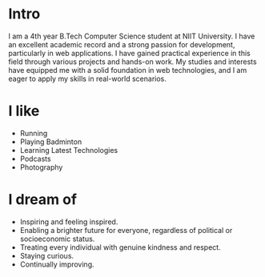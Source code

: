 # Intro

I am a 4th year B.Tech Computer Science student at NIIT University. I have an excellent academic record and a strong passion for development, particularly in web applications. I have gained practical experience in this field through various projects and hands-on work. My studies and interests have equipped me with a solid foundation in web technologies, and I am eager to apply my skills in real-world scenarios.

# I like

- Running
- Playing Badminton
- Learning Latest Technologies
- Podcasts 
- Photography

# I dream of

- Inspiring and feeling inspired.
- Enabling a brighter future for everyone, regardless of political or socioeconomic status.
- Treating every individual with genuine kindness and respect.
- Staying curious.
- Continually improving.

